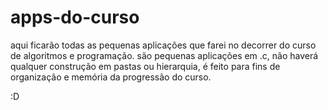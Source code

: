 # apps-do-curso

aqui ficarão todas as pequenas aplicações que farei no decorrer do curso de algoritmos e programação.
são pequenas aplicações em .c, não haverá qualquer construção em pastas ou hierarquia, é feito para fins de organização e memória da progressão do curso.

:D
